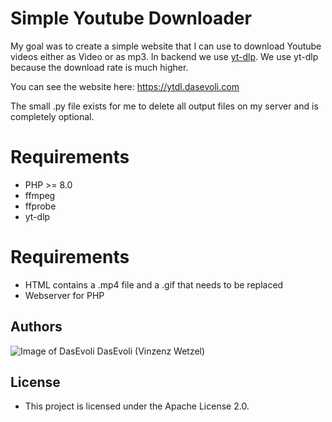 # Simple Youtube Downloader
My goal was to create a simple website that I can use to download Youtube videos either as Video or as mp3.
In backend we use [yt-dlp](https://github.com/yt-dlp/yt-dlp).
We use yt-dlp because the download rate is much higher.

You can see the website here: https://ytdl.dasevoli.com

The small .py file exists for me to delete all output files on my server and is completely optional.

# Requirements
* PHP >= 8.0
* ffmpeg
* ffprobe
* yt-dlp

# Requirements
* HTML contains a .mp4 file and a .gif that needs to be replaced
* Webserver for PHP

## Authors
![Image of DasEvoli](https://i.imgur.com/xNcLWUT.png) DasEvoli (Vinzenz Wetzel)

## License
* This project is licensed under the Apache License 2.0.